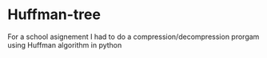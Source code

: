# Huffman-tree
For a school asignement I had to do a compression/decompression prorgam using Huffman algorithm in python
